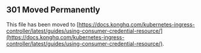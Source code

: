 ## 301 Moved Permanently

This file has been moved to [https://docs.konghq.com/kubernetes-ingress-controller/latest/guides/using-consumer-credential-resource/](https://docs.konghq.com/kubernetes-ingress-controller/latest/guides/using-consumer-credential-resource/).
